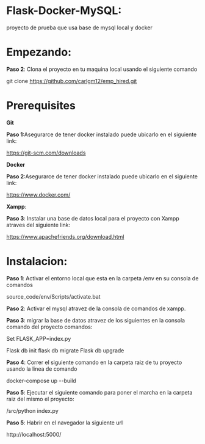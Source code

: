# Flask-Docker-MySQL: 

proyecto de prueba que usa base de mysql local y docker

# Empezando:

**Paso 2**: Clona el proyecto en tu maquina local usando el siguiente comando

git clone https://github.com/carlgm12/emp_hired.git

# Prerequisites

**Git**

**Paso 1**:Asegurarce de tener docker instalado puede ubicarlo en el siguiente link:

https://git-scm.com/downloads

**Docker**

**Paso 2**:Asegurarce de tener docker instalado puede ubicarlo en el siguiente link:

https://www.docker.com/

**Xampp**:

**Paso 3**: Instalar una base de datos local para el proyecto con Xampp atraves del siguiente link:

https://www.apachefriends.org/download.html

# Instalacion:

**Paso 1**: Activar el entorno local que esta en la carpeta /env en su consola de comandos

source_code/env/Scripts/activate.bat

**Paso 2**: Activar el mysql atravez de la consola de comandos de xampp.

**Paso 3**: migrar la base de datos atravez de los siguientes en la consola comando del proyecto comandos:

Set FLASK_APP=index.py

Flask db init
flask db migrate
Flask db upgrade

**Paso 4**: Correr el siguiente comando en la carpeta raiz de tu proyecto usando la linea de comando

docker-compose up --build

**Paso 5**: Ejecutar el siguiente comando para poner el marcha en la carpeta raiz del mismo el proyecto:

/src/python index.py

**Paso 5**: Habrir en el navegador la siguiente url

http://localhost:5000/

